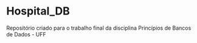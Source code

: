 # Hospital_DB
Repositório criado para o trabalho final da disciplina Princípios de Bancos de Dados - UFF
